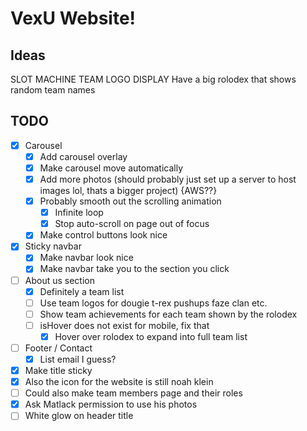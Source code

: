 # VexU Website!

## Ideas
SLOT MACHINE TEAM LOGO DISPLAY
Have a big rolodex that shows random team names

## TODO
- [x] Carousel
    - [x] Add carousel overlay
    - [x] Make carousel move automatically
    - [x] Add more photos (should probably just set up a server to host images lol, thats a bigger project) {AWS??}
    - [x] Probably smooth out the scrolling animation
        - [x] Infinite loop
        - [x] Stop auto-scroll on page out of focus
    - [x] Make control buttons look nice
- [x] Sticky navbar
    - [x] Make navbar look nice
    - [x] Make navbar take you to the section you click
- [ ] About us section
    - [x] Definitely a team list
    - [ ] Use team logos for dougie t-rex pushups faze clan etc.
    - [ ] Show team achievements for each team shown by the rolodex
    - [ ] isHover does not exist for mobile, fix that
        - [x] Hover over rolodex to expand into full team list
- [ ] Footer / Contact
    - [x] List email I guess?
- [x] Make title sticky
- [x] Also the icon for the website is still noah klein
- [ ] Could also make team members page and their roles
- [x] Ask Matlack permission to use his photos
- [ ] White glow on header title
